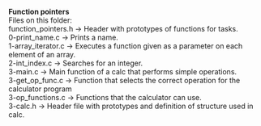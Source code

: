 **Function pointers**\
Files on this folder:\
function_pointers.h -> Header with prototypes of functions for tasks.\
0-print_name.c -> Prints a name.\
1-array_iterator.c -> Executes a function given as a parameter on each element of an array.\
2-int_index.c -> Searches for an integer.\
3-main.c -> Main function of a calc that performs simple operations.\
3-get_op_func.c -> Function that selects the correct operation for the calculator program\
3-op_functions.c -> Functions that the calculator can use.\
3-calc.h -> Header file with prototypes and definition of structure used in calc.

